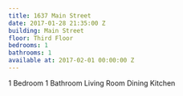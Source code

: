 ```yaml
---
title: 1637 Main Street
date: 2017-01-28 21:35:00 Z
building: Main Street
floor: Third Floor
bedrooms: 1
bathrooms: 1
available at: 2017-02-01 00:00:00 Z
---
```


1 Bedroom
1 Bathroom
Living Room
Dining
Kitchen
